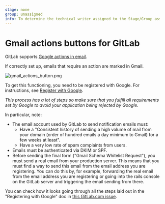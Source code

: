 ```yaml
---
stage: none
group: unassigned
info: To determine the technical writer assigned to the Stage/Group associated with this page, see https://about.gitlab.com/handbook/engineering/ux/technical-writing/#designated-technical-writers
---
```


# Gmail actions buttons for GitLab

GitLab supports [Google actions in email](https://developers.google.com/gmail/markup/actions/actions-overview).

If correctly set up, emails that require an action are marked in Gmail.

![gmail_actions_button.png](img/gmail_action_buttons_for_gitlab.png)

To get this functioning, you need to be registered with Google. For instructions, see
[Register with Google](https://developers.google.com/gmail/markup/registering-with-google).

*This process has a lot of steps so make sure that you fulfill all requirements set by Google to avoid your application being rejected by Google.*

In particular, note:

- The email account used by GitLab to send notification emails must:
  - Have a "Consistent history of sending a high volume of mail from your domain
    (order of hundred emails a day minimum to Gmail) for a few weeks at least".
  - Have a very low rate of spam complaints from users.
- Emails must be authenticated via DKIM or SPF.
- Before sending the final form ("Gmail Schema Whitelist Request"), you must send a real email from your production server. This means that you must find a way to send this email from the email address you are registering. You can do this by, for example, forwarding the real email from the email address you are registering or going into the rails console on the GitLab server and triggering the email sending from there.

You can check how it looks going through all the steps laid out in the "Registering with Google" doc in [this GitLab.com issue](https://gitlab.com/gitlab-org/gitlab-foss/-/issues/1517).
